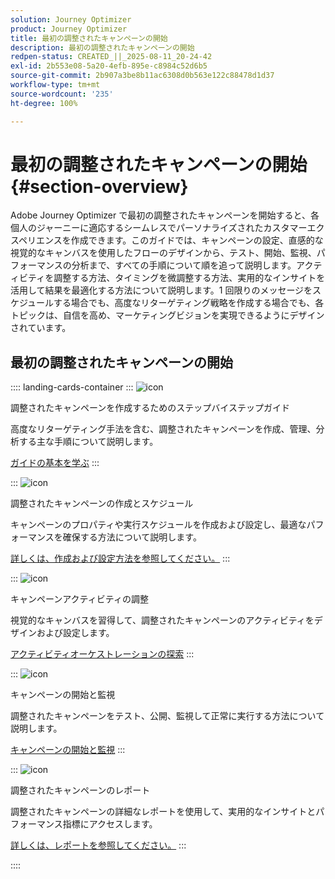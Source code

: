 ```yaml
---
solution: Journey Optimizer
product: Journey Optimizer
title: 最初の調整されたキャンペーンの開始
description: 最初の調整されたキャンペーンの開始
redpen-status: CREATED_||_2025-08-11_20-24-42
exl-id: 2b553e08-5a20-4efb-895e-c8984c52d6b5
source-git-commit: 2b907a3be8b11ac6308d0b563e122c88478d1d37
workflow-type: tm+mt
source-wordcount: '235'
ht-degree: 100%

---
```


# 最初の調整されたキャンペーンの開始{#section-overview}

Adobe Journey Optimizer で最初の調整されたキャンペーンを開始すると、各個人のジャーニーに適応するシームレスでパーソナライズされたカスタマーエクスペリエンスを作成できます。このガイドでは、キャンペーンの設定、直感的な視覚的なキャンバスを使用したフローのデザインから、テスト、開始、監視、パフォーマンスの分析まで、すべての手順について順を追って説明します。アクティビティを調整する方法、タイミングを微調整する方法、実用的なインサイトを活用して結果を最適化する方法について説明します。1 回限りのメッセージをスケジュールする場合でも、高度なリターゲティング戦略を作成する場合でも、各トピックは、自信を高め、マーケティングビジョンを実現できるようにデザインされています。

## 最初の調整されたキャンペーンの開始

:::: landing-cards-container
:::
![icon](https://cdn.experienceleague.adobe.com/icons/circle-play.svg)

調整されたキャンペーンを作成するためのステップバイステップガイド

高度なリターゲティング手法を含む、調整されたキャンペーンを作成、管理、分析する主な手順について説明します。

[ガイドの基本を学ぶ](../using/orchestrated/gs-campaign-creation.md)
:::

:::
![icon](https://cdn.experienceleague.adobe.com/icons/list-check.svg)

調整されたキャンペーンの作成とスケジュール

キャンペーンのプロパティや実行スケジュールを作成および設定し、最適なパフォーマンスを確保する方法について説明します。

[詳しくは、作成および設定方法を参照してください。](../using/orchestrated/create-orchestrated-campaign.md)
:::

:::
![icon](https://cdn.experienceleague.adobe.com/icons/code-branch.svg)

キャンペーンアクティビティの調整

視覚的なキャンバスを習得して、調整されたキャンペーンのアクティビティをデザインおよび設定します。

[アクティビティオーケストレーションの探索](../using/orchestrated/orchestrate-activities.md)
:::

:::
![icon](https://cdn.experienceleague.adobe.com/icons/gear.svg)

キャンペーンの開始と監視

調整されたキャンペーンをテスト、公開、監視して正常に実行する方法について説明します。

[キャンペーンの開始と監視](../using/orchestrated/start-monitor-campaigns.md)
:::

:::
![icon](https://cdn.experienceleague.adobe.com/icons/chart-line.svg)

調整されたキャンペーンのレポート

調整されたキャンペーンの詳細なレポートを使用して、実用的なインサイトとパフォーマンス指標にアクセスします。

[詳しくは、レポートを参照してください。](../using/orchestrated/reporting-campaigns.md)
:::

::::
